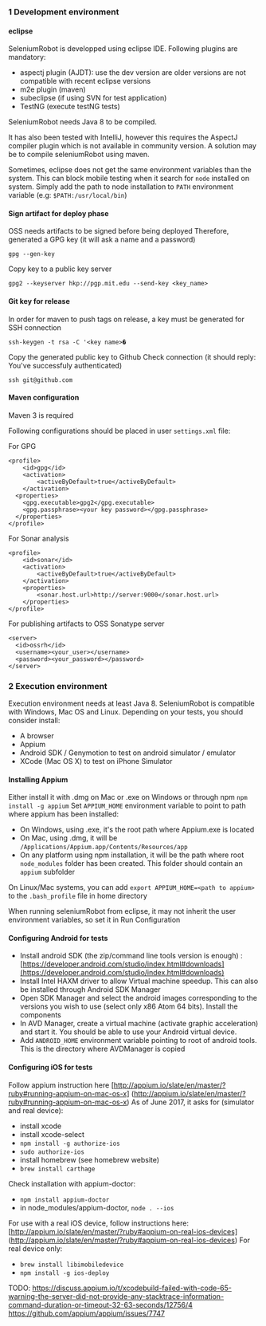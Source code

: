 ### 1 Development environment ###

#### eclipse ####
SeleniumRobot is developped using eclipse IDE. Following plugins are mandatory:

- aspectj plugin (AJDT): use the dev version are older versions are not compatible with recent eclipse versions
- m2e plugin (maven)
- subeclipse (if using SVN for test application)
- TestNG (execute testNG tests)

SeleniumRobot needs Java 8 to be compiled.

It has also been tested with IntelliJ, however this requires the AspectJ compiler plugin which is not available in community version. A solution may be to compile seleniumRobot using maven.

Sometimes, eclipse does not get the same environment variables than the system. This can block mobile testing when it search for `node` installed on system. Simply add the path to node installation to `PATH` environment variable (e.g: `$PATH:/usr/local/bin`)

#### Sign artifact for deploy phase ####
OSS needs artifacts to be signed before being deployed
Therefore, generated a GPG key (it will ask a name and a password)

	gpg --gen-key

Copy key to a public key server

	gpg2 --keyserver hkp://pgp.mit.edu --send-key <key_name>

#### Git key for release ####
In order for maven to push tags on release, a key must be generated for SSH connection

    ssh-keygen -t rsa -C '<key name>�
Copy the generated public key to Github
Check connection (it should reply: You've successfuly authenticated)

    ssh git@github.com

#### Maven configuration ####
Maven 3 is required

Following configurations should be placed in user `settings.xml` file:

For GPG

	<profile>
		<id>gpg</id>
		<activation>
			<activeByDefault>true</activeByDefault>
		</activation>
      <properties>
        <gpg.executable>gpg2</gpg.executable>
        <gpg.passphrase><your key password></gpg.passphrase>
      </properties>
    </profile>

For Sonar analysis

	<profile>
		<id>sonar</id>
		<activation>
			<activeByDefault>true</activeByDefault>
		</activation>
		<properties>
			<sonar.host.url>http://server:9000</sonar.host.url>
		</properties>
	</profile>

For publishing artifacts to OSS Sonatype server

	<server>
      <id>ossrh</id>
      <username><your_user></username>
      <password><your_password></password>
    </server>

### 2 Execution environment ###
Execution environment needs at least Java 8. SeleniumRobot is compatible with Windows, Mac OS and Linux.
Depending on your tests, you should consider install:

- A browser 
- Appium
- Android SDK / Genymotion to test on android simulator / emulator
- XCode (Mac OS X) to test on iPhone Simulator 

#### Installing Appium ####
Either install it with .dmg on Mac or .exe on Windows or through npm `npm install -g appium`
Set `APPIUM_HOME` environment variable to point to path where appium has been installed:
- On Windows, using .exe, it's the root path where Appium.exe is located
- On Mac, using .dmg, it will be `/Applications/Appium.app/Contents/Resources/app`
- On any platform using npm installation, it will be the path where root `node_modules` folder has been created. This folder should contain an `appium` subfolder

On Linux/Mac systems, you can add `export APPIUM_HOME=<path to appium>` to the `.bash_profile` file in home directory

When running seleniumRobot from eclipse, it may not inherit the user environment variables, so set it in Run Configuration

#### Configuring Android for tests ####
- Install android SDK (the zip/command line tools version is enough) : [https://developer.android.com/studio/index.html#downloads](https://developer.android.com/studio/index.html#downloads)
- Install Intel HAXM driver to allow Virtual machine speedup. This can also be installed through Android SDK Manager
- Open SDK Manager and select the android images corresponding to the versions you wish to use (select only x86 Atom 64 bits). Install the components
- In AVD Manager, create a virtual machine (activate graphic acceleration) and start it. You should be able to use your Android virtual device.
- Add `ANDROID_HOME` environment variable pointing to root of android tools. This is the directory where AVDManager is copied

#### Configuring iOS for tests ####
Follow appium instruction here [http://appium.io/slate/en/master/?ruby#running-appium-on-mac-os-x] (http://appium.io/slate/en/master/?ruby#running-appium-on-mac-os-x)
As of June 2017, it asks for (simulator and real device):
- install xcode
- install xcode-select
- `npm install -g authorize-ios`
- `sudo authorize-ios`
- install homebrew (see homebrew website)
- `brew install carthage`

Check installation with appium-doctor:
- `npm install appium-doctor`
- in node_modules/appium-doctor, `node . --ios`

For use with a real iOS device, follow instructions here: [http://appium.io/slate/en/master/?ruby#appium-on-real-ios-devices] (http://appium.io/slate/en/master/?ruby#appium-on-real-ios-devices)
For real device only:
- `brew install libimobiledevice`
- `npm install -g ios-deploy`

TODO: 
https://discuss.appium.io/t/xcodebuild-failed-with-code-65-warning-the-server-did-not-provide-any-stacktrace-information-command-duration-or-timeout-32-63-seconds/12756/4
https://github.com/appium/appium/issues/7747
 